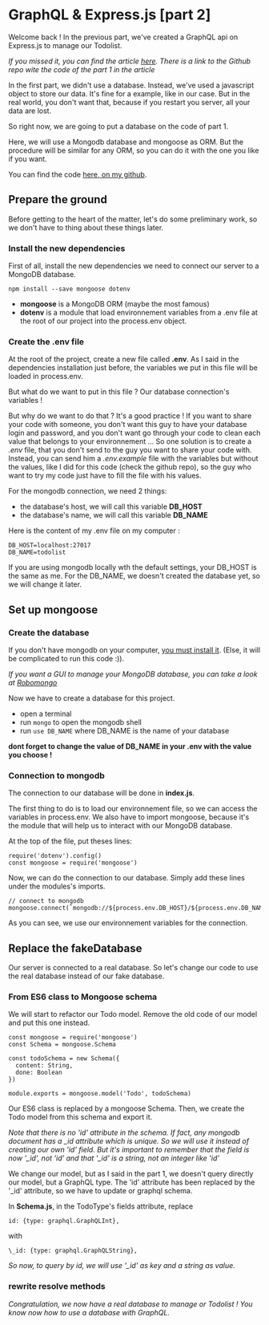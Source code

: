 # GraphQL & Express.js [part 2]

Welcome back !
In the previous part, we've created a GraphQL api on Express.js to manage our Todolist.

*If you missed it, you can find the article [here](https://medium.com/@prudywsh/graphql-express-js-part-1-49a5071636d2).
There is a link to the Github repo wite the code of the part 1 in the article*

In the first part, we didn't use a database. Instead, we've used a javascript object to store our data. It's fine for a example, like in our case. But in the real world, you don't want that, because if you restart you server, all your data are lost.

So right now, we are going to put a database on the code of part 1.

Here, we will use a Mongodb database and mongoose as ORM. But the procedure will be similar for any ORM, so you can do it with the one you like if you want.

You can find the code [here, on my github](https://github.com/prudywsh/graphql-express-tutorial/tree/master/part-2).

## Prepare the ground

Before getting to the heart of the matter, let's do some preliminary work, so we don't have to thing about these things later.

### Install the new dependencies

First of all, install the new dependencies we need to connect our server to a MongoDB database.

```
npm install --save mongoose dotenv
```

- **mongoose** is a MongoDB ORM (maybe the most famous)
- **dotenv** is a module that load environnement variables from a .env file at the root of our project into the process.env object.

### Create the .env file

At the root of the project, create a new file called **.env**. As I said in the dependencies installation just before, the variables we put in this file will be loaded in process.env.

But what do we want to put in this file ?
Our database connection's variables !

But why do we want to do that ?
It's a good practice ! If you want to share your code with someone, you don't want this guy to have your database login and password, and you don't want go through your code to clean each value that belongs to your environnement ... So one solution is to create a *.env* file, that you don't send to the guy you want to share your code with. Instead, you can send him a *.env.example* file with the variables but without the values, like I did for this code (check the github repo), so the guy who want to try my code just have to fill the file with his values.

For the mongodb connection, we need 2 things:
- the database's host, we will call this variable **DB_HOST**
- the database's name, we will call this variable **DB_NAME**

Here is the content of my .env file on my computer :

```
DB_HOST=localhost:27017
DB_NAME=todolist
```

If you are using mongodb locally wth the default settings, your DB_HOST is the same as me.
For the DB_NAME, we doesn't created the database yet, so we will change it later.

## Set up mongoose

### Create the database

If you don't have mongodb on your computer, [you must install it](https://www.mongodb.com/). (Else, it will be complicated to run this code :)).

*If you want a GUI to manage your MongoDB database, you can take a look at [Robomongo](https://robomongo.org/)*

Now we have to create a database for this project.

- open a terminal
- run `mongo` to open the mongodb shell
- run `use DB_NAME` where DB_NAME is the name of your database

**dont forget to change the value of DB_NAME in your .env with the value you choose !**

### Connection to mongodb

The connection to our database will be done in **index.js**.

The first thing to do is to load our environnement file, so we can access the variables in process.env. We also have to import mongoose, because it's the module that will help us to interact with our MongoDB database.

At the top of the file, put theses lines:

```
require('dotenv').config()
const mongoose = require('mongoose')
```

Now, we can do the connection to our database. Simply add these lines under the modules's imports.

```
// connect to mongodb
mongoose.connect(`mongodb://${process.env.DB_HOST}/${process.env.DB_NAME}`)
```

As you can see, we use our environnement variables for the connection.

## Replace the fakeDatabase

Our server is connected to a real database. So let's change our code to use the real database instead of our fake database.

### From ES6 class to Mongoose schema

We will start to refactor our Todo model. Remove the old code of our model and put this one instead.

```
const mongoose = require('mongoose')
const Schema = mongoose.Schema

const todoSchema = new Schema({
  content: String,
  done: Boolean
})

module.exports = mongoose.model('Todo', todoSchema)
```

Our ES6 class is replaced by a mongoose Schema. Then, we create the Todo model from this schema and export it.

*Note that there is no 'id' attribute in the schema. If fact, any mongodb document has a _id attribute which is unique. So we will use it instead of creating our own 'id' field. But it's important to remember that the field is now '_id', not 'id' and that '_id' is a string, not an integer like 'id'*

We change our model, but as I said in the part 1, we doesn't query directly our model, but a GraphQL type. The 'id' attribute has been replaced by the '\_id' attribute, so we have to update or graphql schema.

In **Schema.js**, in the TodoType's fields attribute, replace

```
id: {type: graphql.GraphQLInt},
```

with

```
\_id: {type: graphql.GraphQLString},
```

*So now, to query by id, we will use '\_id' as key and a string as value.*

### rewrite resolve methods


*Congratulation, we now have a real database to manage or Todolist !
You know now how to use a database with GraphQL.*
